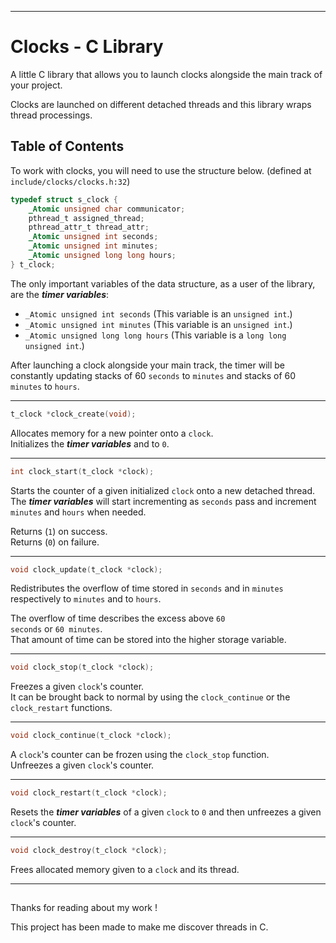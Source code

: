 ***

# Clocks - C Library

A little C library that allows you to launch clocks alongside the main track of your project.<br>

Clocks are launched on different detached threads and this library wraps thread processings.<br>

## Table of Contents

To work with clocks, you will need to use the structure below. (defined at <code>include/clocks/clocks.h:32</code>)<br>

```C
typedef struct s_clock {
    _Atomic unsigned char communicator;
    pthread_t assigned_thread;
    pthread_attr_t thread_attr;
    _Atomic unsigned int seconds;
    _Atomic unsigned int minutes;
    _Atomic unsigned long long hours;
} t_clock;
```

The only important variables of the data structure, as a user of the library, are the __*timer variables*__:<br>

* <code>_Atomic unsigned int seconds</code> (This variable is an <code>unsigned int</code>.)
* <code>_Atomic unsigned int minutes</code> (This variable is an <code>unsigned int</code>.)
* <code>_Atomic unsigned long long hours</code> (This variable is a <code>long long unsigned int</code>.)

After launching a clock alongside your main track, the timer will be constantly updating
stacks of 60 <code>seconds</code> to <code>minutes</code> and stacks of 60 <code>minutes</code> to <code>hours</code>.

---

```C
t_clock *clock_create(void);
```

Allocates memory for a new pointer onto a <code>clock</code>.<br>
Initializes the __*timer variables*__ and to <code>0</code>.<br>

---

```C
int clock_start(t_clock *clock);
```

Starts the counter of a given initialized <code>clock</code> onto a new detached thread.<br>
The __*timer variables*__ will start incrementing as <code>seconds</code> pass and
increment <code>minutes</code> and <code>hours</code> when needed.<br>

Returns (<code>1</code>) on success.<br>
Returns (<code>0</code>) on failure.<br>

---

```C
void clock_update(t_clock *clock);
```

Redistributes the overflow of time stored in <code>seconds</code> and in <code>minutes</code>
respectively to <code>minutes</code> and to <code>hours</code>.<br>

The overflow of time describes the excess above <code>60 seconds</code> or <code>60 minutes</code>.<br>
That amount of time can be stored into the higher storage variable.<br>

---

```C
void clock_stop(t_clock *clock);
```

Freezes a given <code>clock</code>'s counter.<br>
It can be brought back to normal by using the <code>clock_continue</code> or the <code>clock_restart</code> functions.

---

```C
void clock_continue(t_clock *clock);
```

A <code>clock</code>'s counter can be frozen using the <code>clock_stop</code> function.<br>
Unfreezes a given <code>clock</code>'s counter.<br>

---

```C
void clock_restart(t_clock *clock);
```

Resets the __*timer variables*__ of a given <code>clock</code> to <code>0</code> and then
unfreezes a given <code>clock</code>'s counter.<br>

---

```C
void clock_destroy(t_clock *clock);
```

Frees allocated memory given to a <code>clock</code> and its thread.<br>

---

##

Thanks for reading about my work !

This project has been made to make me discover threads in C.
